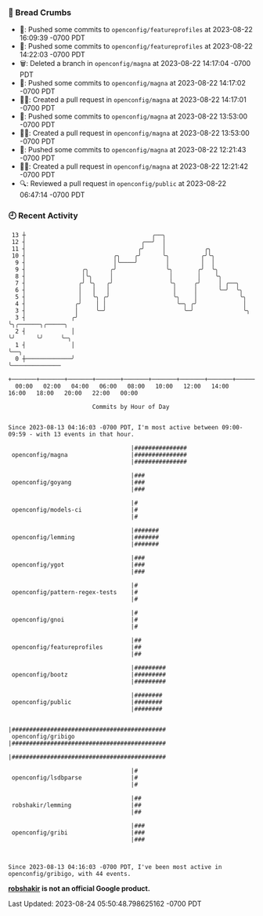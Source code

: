 ### 🍞 Bread Crumbs

 * 🚢: Pushed some commits to `openconfig/featureprofiles` at 2023-08-22 16:09:39 -0700 PDT
 * 🚢: Pushed some commits to `openconfig/featureprofiles` at 2023-08-22 14:22:03 -0700 PDT
 * 🗑: Deleted a branch in `openconfig/magna` at 2023-08-22 14:17:04 -0700 PDT
 * 🚢: Pushed some commits to `openconfig/magna` at 2023-08-22 14:17:02 -0700 PDT
 * ✍🏼: Created a pull request in `openconfig/magna` at 2023-08-22 14:17:01 -0700 PDT
 * 🚢: Pushed some commits to `openconfig/magna` at 2023-08-22 13:53:00 -0700 PDT
 * ✍🏼: Created a pull request in `openconfig/magna` at 2023-08-22 13:53:00 -0700 PDT
 * 🚢: Pushed some commits to `openconfig/magna` at 2023-08-22 12:21:43 -0700 PDT
 * ✍🏼: Created a pull request in `openconfig/magna` at 2023-08-22 12:21:42 -0700 PDT
 * 🔍: Reviewed a pull request in  `openconfig/public` at 2023-08-22 06:47:14 -0700 PDT

### 🕘 Recent Activity
```
 13 ┼                                    ╭──╮
 12 ┤                                 ╭──╯  │
 11 ┤                                ╭╯     │           ╭╮
 10 ┤                         ╭╮    ╭╯      ╰╮         ╭╯╰╮
  9 ┤                         │╰────╯        │         │  │
  9 ┤                ╭╮      ╭╯              ╰╮       ╭╯  ╰╮
  8 ┤                │╰╮     │                │       │    ╰╮
  7 ┤               ╭╯ ╰╮   ╭╯                ╰╮     ╭╯     │ ╭──╮
  6 ┤               │   │   │                  │     │      ╰─╯  ╰╮
  5 ┤               │   ╰╮ ╭╯                  ╰╮    │            ╰╮
  4 ┤              ╭╯    │ │                    ╰─╮ ╭╯             │
  3 ┤              │     ╰─╯                      ╰─╯              ╰╮
  3 ┤             ╭╯                                                ╰╮╭──────╮╭─────╮
  2 ┤             │                                                  ╰╯      ╰╯     ╰─╮
  1 ┤             │                                                                   ╰──╮
  0 ┼─────────────╯                                                                      ╰──────────────
    +───────+───────+───────+───────+───────+───────+───────+───────+───────+───────+───────+───────+────
  00:00   02:00   04:00   06:00   08:00   10:00   12:00   14:00   16:00   18:00   20:00   22:00   00:00   

						Commits by Hour of Day


Since 2023-08-13 04:16:03 -0700 PDT, I'm most active between 09:00-09:59 - with 13 events in that hour.

```



```
                                   |###############
 openconfig/magna                  |###############
                                   |###############

                                   |###
 openconfig/goyang                 |###
                                   |###

                                   |#
 openconfig/models-ci              |#
                                   |#

                                   |#######
 openconfig/lemming                |#######
                                   |#######

                                   |###
 openconfig/ygot                   |###
                                   |###

                                   |#
 openconfig/pattern-regex-tests    |#
                                   |#

                                   |#
 openconfig/gnoi                   |#
                                   |#

                                   |##
 openconfig/featureprofiles        |##
                                   |##

                                   |#########
 openconfig/bootz                  |#########
                                   |#########

                                   |########
 openconfig/public                 |########
                                   |########

                                   |############################################
 openconfig/gribigo                |############################################
                                   |############################################

                                   |#
 openconfig/lsdbparse              |#
                                   |#

                                   |##
 robshakir/lemming                 |##
                                   |##

                                   |###
 openconfig/gribi                  |###
                                   |###



Since 2023-08-13 04:16:03 -0700 PDT, I've been most active in openconfig/gribigo, with 44 events.

```
**[robshakir](mailto:robjs@google.com) is not an official Google product.**  


Last Updated: 2023-08-24 05:50:48.798625162 -0700 PDT
